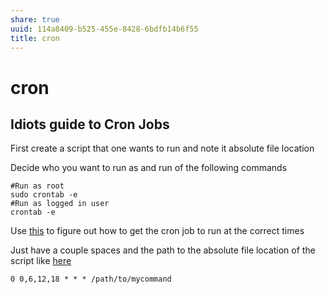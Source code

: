 ```yaml
---
share: true
uuid: 114a8409-b525-455e-8428-6bdfb14b6f55
title: cron
---
```

# cron
Idiots guide to Cron Jobs
-------------------------

First create a script that one wants to run and note it absolute file location

Decide who you want to run as and run of the following commands

    #Run as root
    sudo crontab -e
    #Run as logged in user
    crontab -e
    

Use [this](https://crontab.guru/every-6-hours) to figure out how to get the cron job to run at the correct times

Just have a couple spaces and the path to the absolute file location of the script like [here](https://stackoverflow.com/questions/11562804/running-cron-job-on-linux-every-6-hours)

    0 0,6,12,18 * * * /path/to/mycommand